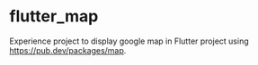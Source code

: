 # flutter_map

Experience project to display google map in Flutter project using https://pub.dev/packages/map.
